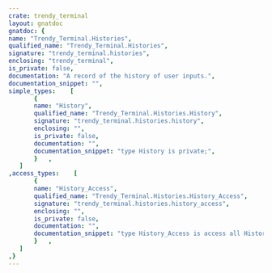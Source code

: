 ```yaml
---
crate: trendy_terminal
layout: gnatdoc
gnatdoc: {
name: "Trendy_Terminal.Histories",
qualified_name: "Trendy_Terminal.Histories",
signature: "trendy_terminal.histories",
enclosing: "trendy_terminal",
is_private: false,
documentation: "A record of the history of user inputs.",
documentation_snippet: "",
simple_types:    [
       {
       name: "History",
       qualified_name: "Trendy_Terminal.Histories.History",
       signature: "trendy_terminal.histories.history",
       enclosing: "",
       is_private: false,
       documentation: "",
       documentation_snippet: "type History is private;",
       }   ,
   ]
,access_types:    [
       {
       name: "History_Access",
       qualified_name: "Trendy_Terminal.Histories.History_Access",
       signature: "trendy_terminal.histories.history_access",
       enclosing: "",
       is_private: false,
       documentation: "",
       documentation_snippet: "type History_Access is access all History;",
       }   ,
   ]
,}
---
```

